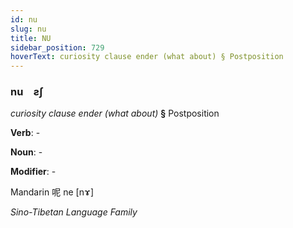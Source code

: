 ```yaml
---
id: nu
slug: nu
title: NU
sidebar_position: 729
hoverText: curiosity clause ender (what about) § Postposition
---
```


### nu&emsp;<span kind="abugida">ƨʃ</span>

*curiosity clause ender (what about)* **§** Postposition

**Verb**: -

**Noun**: -

**Modifier**: -

Mandarin 呢 ne [nɤ]

*Sino-Tibetan Language Family*